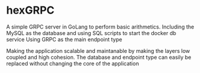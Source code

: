# hexGRPC
A simple GRPC server in GoLang to perform basic arithmetics.
Including the MySQL as the database and using SQL scripts to start the docker db service
Using GRPC as the main endpoint type

Making the application scalable and maintanable by making the layers low coupled and high cohesion. The database and endpoint type can easily be replaced without changing the core of the application
